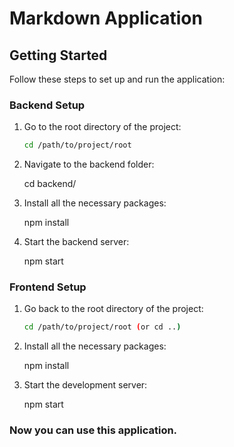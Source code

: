 # Markdown Application

## Getting Started

Follow these steps to set up and run the application:


### Backend Setup

1. Go to the root directory of the project:
   ```sh
   cd /path/to/project/root

2. Navigate to the backend folder:

    cd backend/

3. Install all the necessary packages:

    npm install

4. Start the backend server:

    npm start

### Frontend Setup

1. Go back to the root directory of the project:
   ```sh
   cd /path/to/project/root (or cd ..)

2. Install all the necessary packages:
    
    npm install

3. Start the development server:

    npm start

### Now you can use this application.



